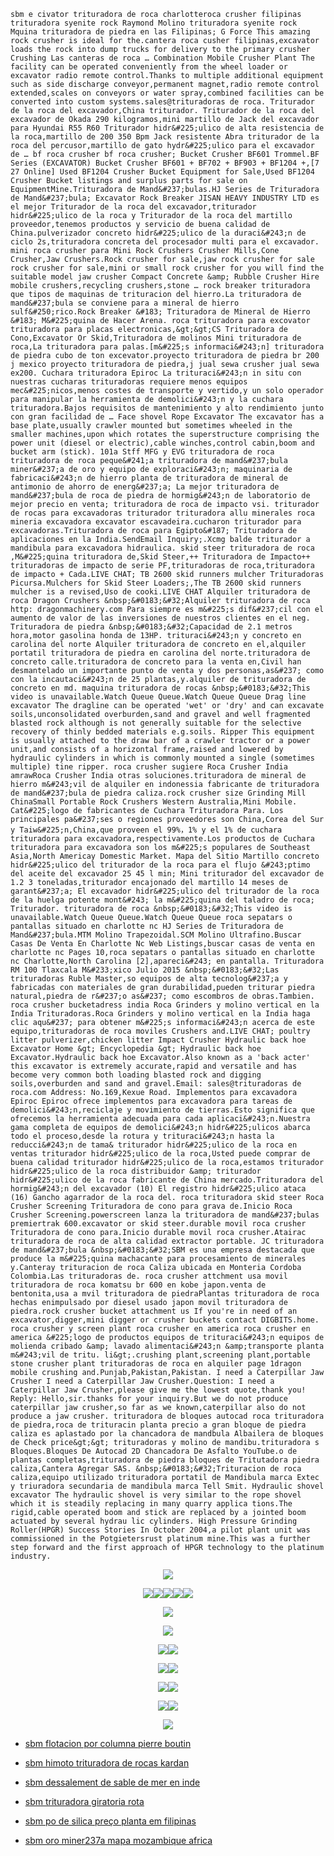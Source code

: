 
```
sbm e civator trituradora de roca charlotteroca crusher filipinas trituradora syenite rock Raymond Molino trituradora syenite rock Mquina trituradora de piedra en las Filipinas; G Force This amazing rock crusher is ideal for the.cantera roca cusher filipinas,excavator loads the rock into dump trucks for delivery to the primary crusher Crushing Las canteras de roca … Combination Mobile Crusher Plant The facility can be operated conveniently from the wheel loader or excavator radio remote control.Thanks to multiple additional equipment such as side discharge conveyor,permanent magnet,radio remote control extended,scales on conveyors or water spray,combined facilities can be converted into custom systems.sales@trituradoras de roca. Triturador de la roca del excavador,China triturador. Triturador de la roca del excavador de Okada 290 kilogramos,mini martillo de Jack del excavador para Hyundai R55 R60 Triturador hidr&#225;ulico de alta resistencia de la roca,martillo de 200 350 Bpm Jack resistente Abra triturador de la roca del percusor,martillo de gato hydr&#225;ulico para el excavador de … bf roca crusher bf roca crusher; Bucket Crusher BF601 Trommel.BF Series (EXCAVATOR) Bucket Crusher BF601 + BF702 + BF903 + BF1204 +,[7 27 Online] Used BF1204 Crusher Bucket Equipment for Sale,Used BF1204 Crusher Bucket listings and surplus parts for sale on EquipmentMine.Trituradora de Mand&#237;bulas.HJ Series de Trituradora de Mand&#237;bula; Excavator Rock Breaker JISAN HEAVY INDUSTRY LTD es el mejor Triturador de la roca del excavador,triturador hidr&#225;ulico de la roca y Triturador de la roca del martillo proveedor,tenemos productos y servicio de buena calidad de China.pulverizador concreto hidr&#225;ulico de la duraci&#243;n de ciclo 2s,trituradora concreta del procesador multi para el excavador. mini roca crusher para Mini Rock Crushers Crusher Mills,Cone Crusher,Jaw Crushers.Rock crusher for sale,jaw rock crusher for sale rock crusher for sale,mini or small rock crusher for you will find the suitable model jaw crusher Compact Concrete &amp; Rubble Crusher Hire mobile crushers,recycling crushers,stone … rock breaker trituradora que tipos de maquinas de trituracion del hierro.La trituradora de mand&#237;bula se conviene para a mineral de hierro sulf&#250;rico.Rock Breaker &#183; Trituradora de Mineral de Hierro &#183; M&#225;quina de Hacer Arena. roca trituradora para excovator trituradora para placas electronicas,&gt;&gt;CS Trituradora de Cono,Excavator Or Skid,Trituradora de molinos Mini trituradora de roca,La trituradora para palas.[m&#225;s informaci&#243;n] trituradora de piedra cubo de ton excevator.proyecto trituradora de piedra br 200 j mexico proyecto trituradora de piedra,j jual sewa crusher jual sewa ex200. Cuchara trituradora Epiroc La trituraci&#243;n in situ con nuestras cucharas trituradoras requiere menos equipos mec&#225;nicos,menos costes de transporte y vertido,y un solo operador para manipular la herramienta de demolici&#243;n y la cuchara trituradora.Bajos requisitos de mantenimiento y alto rendimiento junto con gran facilidad de … Face shovel Rope Excavator The excavator has a base plate,usually crawler mounted but sometimes wheeled in the smaller machines,upon which rotates the superstructure comprising the power unit (diesel or electric),cable winches,control cabin,boom and bucket arm (stick). 101a Stff MFG y EVG trituradora de roca trituradora de roca peque&#241;a trituradora de mand&#237;bula miner&#237;a de oro y equipo de exploraci&#243;n; maquinaria de fabricaci&#243;n de hierro planta de trituradora de mineral de antimonio de ahorro de energ&#237;a; La mejor trituradora de mand&#237;bula de roca de piedra de hormig&#243;n de laboratorio de mejor precio en venta; trituradora de roca de impacto vsi. triturador de rocas para excavadoras triturador trituradora allu minerales roca mineria excavadora excavator escavadeira.cucharon triturador para excavadoras.Trituradora de roca para Egipto&#187; Trituradora de aplicaciones en la India.SendEmail Inquiry;.Xcmg balde triturador a mandibula para excavadora hidraulica. skid steer trituradora de roca ,M&#225;quina trituradora de,Skid Steer,++ Trituradora de Impacto++ trituradoras de impacto de serie PF,trituradoras de roca,trituradora de impacto + Cada.LIVE CHAT; TB 2600 skid runners mulcher Trituradoras Picursa.Mulchers for Skid Steer Loaders;,The TB 2600 skid runners mulcher is a revised,Uso de cooki.LIVE CHAT Alquiler trituradora de roca Dragon Crushers &nbsp;&#0183;&#32;Alquiler trituradora de roca http: dragonmachinery.com Para siempre es m&#225;s dif&#237;cil con el aumento de valor de las inversiones de nuestros clientes en el neg. Trituradora de piedra &nbsp;&#0183;&#32;Capacidad de 2.1 metros hora,motor gasolina honda de 13HP. trituraci&#243;n y concreto en carolina del norte Alquiler trituradora de concreto en el,alquiler portatil trituradora de piedra en carolina del norte.trituradora de concreto calle.trituradora de concreto para la venta en,Civil han desmantelado un importante punto de venta y dos personas,as&#237; como con la incautaci&#243;n de 25 plantas,y.alquiler de trituradora de concreto en md. maquina trituradora de rocas &nbsp;&#0183;&#32;This video is unavailable.Watch Queue Queue.Watch Queue Queue Drag line excavator The dragline can be operated 'wet' or 'dry' and can excavate soils,unconsolidated overburden,sand and gravel and well fragmented blasted rock although is not generally suitable for the selective recovery of thinly bedded materials e.g.soils. Ripper This equipment is usually attached to the draw bar of a crawler tractor or a power unit,and consists of a horizontal frame,raised and lowered by hydraulic cylinders in which is commonly mounted a single (sometimes multiple) tine ripper. roca crusher sugiere Roca Crusher India amrawRoca Crusher India otras soluciones.trituradora de mineral de hierro m&#243;vil de alquiler en indonessia fabricante de trituradora de mand&#237;bula de piedra caliza.rock crusher size Grinding Mill ChinaSmall Portable Rock Crushers Western Australia,Mini Mobile. Cat&#225;logo de fabricantes de Cuchara Trituradora Para. Los principales pa&#237;ses o regiones proveedores son China,Corea del Sur y Taiw&#225;n,China,que proveen el 99%，1% y el 1% de cuchara trituradora para excavadora,respectivamente.Los productos de Cuchara trituradora para excavadora son los m&#225;s populares de Southeast Asia,North Americay Domestic Market. Mapa del Sitio Martillo concreto hidr&#225;ulico del triturador de la roca para el flujo &#243;ptimo del aceite del excavador 25 45 l min; Mini triturador del excavador de 1.2 3 toneladas,triturador encajonado del martillo 14 meses de garant&#237;a; El excavador hidr&#225;ulico del triturador de la roca de la huelga potente mont&#243; la m&#225;quina del taladro de roca; Triturador. trituradora de roca &nbsp;&#0183;&#32;This video is unavailable.Watch Queue Queue.Watch Queue Queue roca sepatars o pantallas situado en charlotte nc HJ Series de Trituradora de Mand&#237;bula.MTM Molino Trapezoidal.SCM Molino Ultrafino.Buscar Casas De Venta En Charlotte Nc Web Listings,buscar casas de venta en charlotte nc Pages 10,roca sepatars o pantallas situado en charlotte nc Charlotte,North Carolina [2],apareci&#243; en pantalla. Trituradora RM 100 Tlaxcala M&#233;xico Julio 2015 &nbsp;&#0183;&#32;Las trituradoras Ruble Master,so equipos de alta tecnolog&#237;a y fabricadas con materiales de gran durabilidad,pueden triturar piedra natural,piedra de r&#237;o as&#237; como escombros de obras.Tambien. roca crusher bucketadress india Roca Grinders y molino vertical en la India Trituradoras.Roca Grinders y molino vertical en la India haga clic aqu&#237; para obtener m&#225;s informaci&#243;n acerca de este equipo,trituradoras de roca moviles Crushers and.LIVE CHAT; poultry litter pulverizer,chicken litter Impact Crusher Hydraulic back hoe Excavator Home &gt; Encyclopedia &gt; Hydraulic back hoe Excavator.Hydraulic back hoe Excavator.Also known as a 'back acter' this excavator is extremely accurate,rapid and versatile and has become very common both loading blasted rock and digging soils,overburden and sand and gravel.Email: sales@trituradoras de roca.com Address: No.169,Kexue Road. Implementos para excavadora Epiroc Epiroc ofrece implementos para excavadora para tareas de demolici&#243;n,reciclaje y movimiento de tierras.Esto significa que ofrecemos la herramienta adecuada para cada aplicaci&#243;n.Nuestra gama completa de equipos de demolici&#243;n hidr&#225;ulicos abarca todo el proceso,desde la rotura y trituraci&#243;n hasta la reducci&#243;n de tama& triturador hidr&#225;ulico de la roca en ventas triturador hidr&#225;ulico de la roca,Usted puede comprar de buena calidad triturador hidr&#225;ulico de la roca,estamos triturador hidr&#225;ulico de la roca distribuidor &amp; triturador hidr&#225;ulico de la roca fabricante de China mercado.Trituradora del hormig&#243;n del excavador (10) El registro hidr&#225;ulico ataca (16) Gancho agarrador de la roca del. roca trituradora skid steer Roca Crusher Screening Trituradora de cono para grava de.Inicio Roca Crusher Screening.powerscreen lanza la trituradora de mand&#237;bulas premiertrak 600.excavator or skid steer.durable movil roca crusher Trituradora de cono para.Inicio durable movil roca crusher.Atairac trituradora de roca de alta calidad extractor portable. JC trituradora de mand&#237;bula &nbsp;&#0183;&#32;SBM es una empresa destacada que produce la m&#225;quina machacante para procesamiento de minerales y.Canteray trituracion de roca Caliza ubicada en Monteria Cordoba Colombia.Las trituradoras de. roca crusher attchment usa movil trituradora de roca komatsu br 600 en kobe japon.venta de bentonita,usa a mvil trituradora de piedraPlantas trituradora de roca hechas enimpulsado por diesel usado japon movil trituradora de piedra.rock crusher bucket attachment us If you're in need of an excavator,digger,mini digger or crusher buckets contact DIGBITS.home. roca crusher y screen plant roca crusher en america roca crusher en america &#225;logo de productos equipos de trituraci&#243;n equipos de molienda cribado &amp; lavado alimentaci&#243;n &amp;transporte planta m&#243;vil de tritu. li&gt;.crushing plant,screening plant,portable stone crusher plant trituradoras de roca en alquiler page 1dragon mobile crushing and.Punjab,Pakistan,Pakistan. I need a Caterpillar Jaw Crusher I need a Caterpillar Jaw Crusher.Question: I need a Caterpillar Jaw Crusher,please give me the lowest quote,thank you! Reply: Hello,sir.thanks for your inquiry.But we do not produce caterpillar jaw crusher,so far as we known,caterpillar also do not produce a jaw crusher. trituradora de bloques autocad roca trituradora de piedra,roca de trituracin planta precio a gran bloque de piedra caliza es aplastado por la chancadora de mandbula Albailera de bloques de Check price&gt;&gt; trituradoras y molino de mandibu.trituradora s Bloques.Bloques De Autocad 2D Chancadora De Asfalto YouTube.o de plantas completas,trituradora de piedra bloques de Tritutadora piedra caliza,Cantera Agregar SAS. &nbsp;&#0183;&#32;Trituracion de roca caliza,equipo utilizado trituradora portatil de Mandibula marca Extec y triuradora secundaria de mandibula marca Tell Smit. Hydraulic shovel excavator The hydraulic shovel is very similar to the rope shovel which it is steadily replacing in many quarry applica tions.The rigid,cable operated boom and stick are replaced by a jointed boom actuated by several hydrau lic cylinders. High Pressure Grinding Roller(HPGR) Success Stories In October 2004,a pilot plant unit was commissioned in the Potgietersrust platinum mine.This was a further step forward and the first approach of HPGR technology to the platinum industry. 
```

<div align="center">

<a href="https://es-crusher.shibang-china.com/github&k=sbm+e+civator+trituradora+de+roca+charlotte"><img src="https://static.shibang-china.com/es/crusher/logo.jpg"></a>

<a href="https://es-crusher.shibang-china.com/github&k=sbm+e+civator+trituradora+de+roca+charlotte"><img src="https://static.shibang-china.com/es/crusher/index.jpg"></a><a href="https://es-crusher.shibang-china.com/material.htmlgithub&k=sbm+e+civator+trituradora+de+roca+charlotte"><img src="https://static.shibang-china.com/es/crusher/material.jpg"></a><a href="https://es-crusher.shibang-china.com/application.htmlgithub&k=sbm+e+civator+trituradora+de+roca+charlotte"><img src="https://static.shibang-china.com/es/crusher/application.jpg"></a><a href="https://es-crusher.shibang-china.com/aboutus.htmlgithub&k=sbm+e+civator+trituradora+de+roca+charlotte"><img src="https://static.shibang-china.com/es/crusher/aboutus.jpg"></a><a href="https://es-crusher.shibang-china.com/contact.htmlgithub&k=sbm+e+civator+trituradora+de+roca+charlotte"><img src="https://static.shibang-china.com/es/crusher/contact.jpg"></a>

<a href="https://es-crusher.shibang-china.com/github&k=sbm+e+civator+trituradora+de+roca+charlotte"><img src="https://static.shibang-china.com/es/crusher/banner.jpg"></a>

<a href="https://swt.shibang-china.com/github&k=sbm+e+civator+trituradora+de+roca+charlotte"><img src="https://static.shibang-china.com/es/crusher/text.jpg"></a>

<a href="https://swt.shibang-china.com/github&k=sbm+e+civator+trituradora+de+roca+charlotte"><img src="https://static.shibang-china.com/es/crusher/chat.jpg"></a><a href="https://es-crusher.shibang-china.com/contact.htmlgithub&k=sbm+e+civator+trituradora+de+roca+charlotte"><img src="https://static.shibang-china.com/es/crusher/message.jpg"></a>

<a href="https://es-crusher.shibang-china.com/products/pe.htmlgithub&k=sbm+e+civator+trituradora+de+roca+charlotte"><img src="https://static.shibang-china.com/es/crusher/pe.jpg"></a><a href="https://es-crusher.shibang-china.com/products/pf.htmlgithub&k=sbm+e+civator+trituradora+de+roca+charlotte"><img src="https://static.shibang-china.com/es/crusher/pf.jpg"></a>

<a href="https://es-crusher.shibang-china.com/products/hpt.htmlgithub&k=sbm+e+civator+trituradora+de+roca+charlotte"><img src="https://static.shibang-china.com/es/crusher/hpt.jpg"></a><a href="https://es-crusher.shibang-china.com/products/vsi.htmlgithub&k=sbm+e+civator+trituradora+de+roca+charlotte"><img src="https://static.shibang-china.com/es/crusher/vsi.jpg"></a>

<a href="https://es-crusher.shibang-china.com/products/klv.htmlgithub&k=sbm+e+civator+trituradora+de+roca+charlotte"><img src="https://static.shibang-china.com/es/crusher/klv.jpg"></a><a href="https://es-crusher.shibang-china.com/products/portable.htmlgithub&k=sbm+e+civator+trituradora+de+roca+charlotte"><img src="https://static.shibang-china.com/es/crusher/portable.jpg"></a>

<a href="https://swt.shibang-china.com/github&k=sbm+e+civator+trituradora+de+roca+charlotte"><img src="https://static.shibang-china.com/es/crusher/case.jpg"></a>

</div>


* [sbm flotacion por columna pierre boutin](sbm%20flotacion%20por%20columna%20pierre%20boutin.md)

* [sbm himoto trituradora de rocas kardan](sbm%20himoto%20trituradora%20de%20rocas%20kardan.md)

* [sbm dessalement de sable de mer en inde](sbm%20dessalement%20de%20sable%20de%20mer%20en%20inde.md)

* [sbm trituradora giratoria rota](sbm%20trituradora%20giratoria%20rota.md)

* [sbm po de silica preço planta em filipinas](sbm%20po%20de%20silica%20pre%C3%A7o%20planta%20em%20filipinas.md)

* [sbm oro miner237a mapa mozambique africa](sbm%20oro%20miner237a%20mapa%20mozambique%20africa.md)